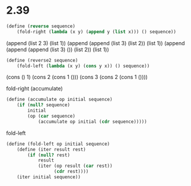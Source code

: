 # 2.39

```scheme
(define (reverse sequence)
    (fold-right (lambda (x y) (append y (list x))) () sequence))
```

(append (list 2 3) (list 1))
(append (append (list 3) (list 2)) (list 1))
(append (append (append (list 3) ()) (list 2)) (list 1))

```scheme
(define (reverse2 sequence)
    (fold-left (lambda (x y) (cons y x)) () sequence))
```

(cons () 1)
(cons 2 (cons 1 ()))
(cons 3 (cons 2 (cons 1 ())))

fold-right (accumulate)

```scheme
(define (accumulate op initial sequence)
    (if (null? sequence)
        initial
        (op (car sequence)
            (accumulate op initial (cdr sequence)))))
```

fold-left

```scheme
(define (fold-left op initial sequence)
    (define (iter result rest)
        (if (null? rest)
            result
            (iter (op result (car rest))
                  (cdr rest))))
    (iter initial sequence))
```
